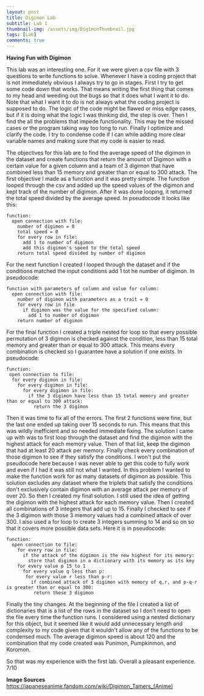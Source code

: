 ```yaml
---
layout: post
title: Digimon Lab
subtitle: Lab 1
thumbnail-img: /assets/img/DigimonThumbnail.jpg
tags: [Lab]
comments: true
---
```


**Having Fun with Digimon**

  This lab was an interesting one. For it we were given a csv file with 3 questions to write functions to solve. Whenever I have a coding project that is not immediately 
obvious I always try to go in stages. First I try to get some code down that works. That means writing the first thing that comes to my head and weeding out the 
bugs so that it does what I want it to do. Note that what I want it to do is not always what the coding project is supposed to do. The logic of the code might be 
flawed or miss edge cases, but if it is doing what the logic I was thinking did, the step is over. Then I find the all the problems that impede functionality. This 
may be the missed cases or the program taking way too long to run. Finally I optimize and clarify the code. I try to condense code if I can while adding more clear 
variable names and making sure that my code is easier to read.
 
  The objectives for this lab are to find the average speed of the digimon in the dataset and create functions that return the amount of Digimon with a certain 
value for a given column and a team of 3 digimon that have combined less than 15 memory and greater than or equal to 300 attack. The first objective I made as a 
function and it was pretty simple. The function looped through the csv and added up the speed values of the digimon and kept track of the number of digimon. After 
it was done looping, it returned the total speed divided by the average speed. In pseudocode it looks like this:
~~~
function:
  open connection with file:
    number of digimon = 0
    total speed = 0
    for every row in file:
      add 1 to number of digimon
      add this digimon's speed to the total speed
    return total speed divided by number of digimon
~~~
For the next function I created I looped through the dataset and if the conditions matched the input conditions add 1 tot he number of digimon. In pseudocode:
~~~
function with parameters of column and value for column:
  open connection with file:
    number of digimon with parameters as a trait = 0
    for every row in file
      if digimon was the value for the specified column:
        add 1 to number of digimon 
    return number of digimon
~~~
For the final function I created a triple nested for loop so that every possible permutation of 3 digimon is checked against the condition, less than 15 total memory and greater than or equal to 300 attack. This means every combination is checked so I guarantee have a solution if one exists. In pseudocode:
~~~
function:
 open connection to file:
  for every digimon in file:
    for every digimon in file:
      for every digimon in file:
        if the 3 digimon have less than 15 total memory and greater than or equal to 300 attack:
          return the 3 digimon
~~~

Then it was time to fix all of the errors. The first 2 functions were fine, but the last one ended up taking over 15 seconds to run. This means that this was 
wildly inefficient and so needed immediate fixing. The solution I came up with was to first loop through the dataset and find the digimon with the highest attack 
for each memory value. Then of that list, keep the digimon that had at least 20 attack per memory. Finally check every combination of those digimon to see if they 
satisfy the conditions. I won't put the pseudocode here because I was never able to get this code to fully work and even if I had it was still not what I wanted. In 
this problem I wanted to make the function work for as many datasets of digimon as possible. This solution excludes any dataset where the triplets that satisfy the 
conditions don't exclusively contain digimon with an average attack per memory of over 20. So then I created my final solution. I still used the idea of getting the 
digimon with the highest attack for each memory value. Then I created all combinations of 3 integers that add up to 15. Finally I checked to see if the 3 digimon 
with those 3 memory values had a combined attack of over 300. I also used a for loop to create 3 integers summing to 14 and so on so that it covers more possible 
data sets. Here it is in pseudocode:

~~~
function:
  open connection to file:
    for every row in file:
      if the attack of the digimon is the new highest for its memory:
        store that digimon in a dictionary with its memory as its key
    for every value p 15 to 1
      for every value q less than p:
       for every value r less than p-r:
         if combined attack of 3 digimon with memory of q,r, and p-q-r is greater than or equal to 300:
          return those 3 digimon
~~~

Finally the tiny changes. At the beginning of the file I created a list of dictionaries that is a list of the rows in the dataset so I don't need to open the file 
every time the function runs. I considered using a nested dictionary for this object, but it seemed like it would add unnecessary length and complexity to my code 
given that it wouldn't allow any of the functions to be condensed much. The average digimon speed is about 120 and the combination that my code created was Punimon, Pumpkinmon, and Koromon.

So that was my experience with the first lab. Overall a pleasant experience. 7/10


**Image Sources** 
https://japaneseanime.fandom.com/wiki/Digimon_Tamers_(Anime)
